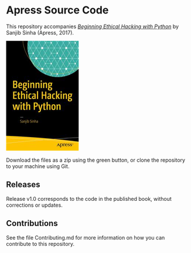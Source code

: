 # Apress Source Code

This repository accompanies [*Beginning Ethical Hacking with Python*](http://www.apress.com/9781484225400) by Sanjib Sinha (Apress, 2017).

![Cover image](9781484225400.jpg)

Download the files as a zip using the green button, or clone the repository to your machine using Git.

## Releases

Release v1.0 corresponds to the code in the published book, without corrections or updates.

## Contributions

See the file Contributing.md for more information on how you can contribute to this repository.
